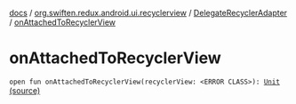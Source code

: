 [docs](../../index.md) / [org.swiften.redux.android.ui.recyclerview](../index.md) / [DelegateRecyclerAdapter](index.md) / [onAttachedToRecyclerView](./on-attached-to-recycler-view.md)

# onAttachedToRecyclerView

`open fun onAttachedToRecyclerView(recyclerView: <ERROR CLASS>): `[`Unit`](https://kotlinlang.org/api/latest/jvm/stdlib/kotlin/-unit/index.html) [(source)](https://github.com/protoman92/KotlinRedux/tree/master/android/android-recyclerview/src/main/java/org/swiften/redux/android/ui/recyclerview/RecyclerAdapter.kt#L74)